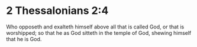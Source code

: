 # 2 Thessalonians 2:4

Who opposeth and exalteth himself above all that is called God, or that is worshipped; so that he as God sitteth in the temple of God, shewing himself that he is God.